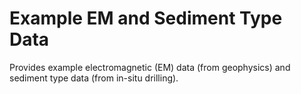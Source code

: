# Example EM and Sediment Type Data

Provides example electromagnetic (EM) data (from geophysics) and sediment type data (from in-situ drilling).

